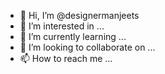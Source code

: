 - 👋 Hi, I’m @designermanjeets
- 👀 I’m interested in ...
- 🌱 I’m currently learning ...
- 💞️ I’m looking to collaborate on ...
- 📫 How to reach me ...

<!---
designermanjeets/designermanjeets is a ✨ special ✨ repository because its `README.md` (this file) appears on your GitHub profile.
You can click the Preview link to take a look at your changes.
--->
